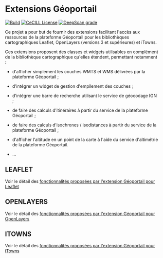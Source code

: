 # Extensions Géoportail

[![Build](https://github.com/IGNF/geoportal-extensions/actions/workflows/build.yml/badge.svg)](https://github.com/IGNF/geoportal-extensions/actions/workflows/build.yml)
[![CeCILL License](https://img.shields.io/badge/licence-CeCILL--B-blue.svg)](https://raw.githubusercontent.com/IGNF/geoportal-extensions/master/LICENCE.md)
[![DeepScan grade](https://deepscan.io/api/teams/12425/projects/15469/branches/309621/badge/grade.svg)](https://deepscan.io/dashboard#view=project&tid=12425&pid=15469&bid=309621)

Ce projet a pour but de fournir des extensions facilitant l'accès aux ressources de la plateforme Géoportail pour les bibliothèques cartographiques Leaflet, OpenLayers (versions 3 et supérieures) et iTowns.

Ces extensions proposent des classes et widgets utilisables en complément de la bibliothèque cartographique qu'elles étendent, permettant notamment :

* d'afficher simplement les couches WMTS et WMS délivrées par la plateforme Géoportail ;

* d'intégrer un widget de gestion d'empilement des couches ;

* d'intégrer une barre de recherche utilisant le service de géocodage IGN ;

* de faire des calculs d'itinéraires à partir du service de la plateforme Géoportail ;

* de faire des calculs d'isochrones / isodistances à partir du service de la plateforme Géoportail ;

* d'afficher l'altitude en un point de la carte à l'aide du service d'altimétrie de la plateforme Géoportail.

* ...

## LEAFLET

Voir le détail des [fonctionnalités proposées par l'extension Géoportail pour Leaflet](doc/README-leaflet.md)


## OPENLAYERS

Voir le détail des [fonctionnalités proposées par l'extension Géoportail pour OpenLayers](doc/README-openlayers.md)


## ITOWNS

Voir le détail des [fonctionnalités proposées par l'extension Géoportail pour iTowns](doc/README-itowns.md)
